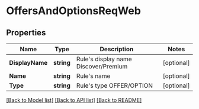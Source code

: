 # OffersAndOptionsReqWeb

## Properties

Name | Type | Description | Notes
------------ | ------------- | ------------- | -------------
**DisplayName** | **string** | Rule&#39;s display name Discover/Premium | [optional] 
**Name** | **string** | Rule&#39;s name | [optional] 
**Type** | **string** | Rule&#39;s type OFFER/OPTION | [optional] 

[[Back to Model list]](../README.md#documentation-for-models) [[Back to API list]](../README.md#documentation-for-api-endpoints) [[Back to README]](../README.md)


